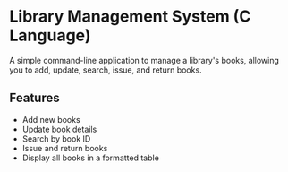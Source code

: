 # Library Management System (C Language)

A simple command-line application to manage a library's books, allowing you to add, update, search, issue, and return books.

## Features
- Add new books
- Update book details
- Search by book ID
- Issue and return books
- Display all books in a formatted table

